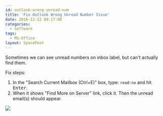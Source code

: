 ```yaml
---
id: outlook-wrong-unread-num
title: 'Fix Outlook Wrong Unread Number Issue'
date: 2016-12-22 09:17:00
categories:
  - Software
tags:
  - MS-Office
layout: SpacePost
---
```





Sometimes we can see unread numbers on inbox label, but can't actually find them.

Fix steps:

1. In the "Search Current Mailbox (Ctrl+E)" box, type: `read:no` and hit <kbd>Enter</kbd>.
2. When it shows "Find More on Server" link, click it. Then the unread email(s) should appear.

![](https://user-images.githubusercontent.com/5960988/48595807-41e73000-e991-11e8-9047-6ea346495784.png)
